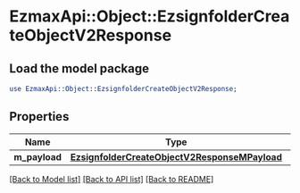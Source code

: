 # EzmaxApi::Object::EzsignfolderCreateObjectV2Response

## Load the model package
```perl
use EzmaxApi::Object::EzsignfolderCreateObjectV2Response;
```

## Properties
Name | Type | Description | Notes
------------ | ------------- | ------------- | -------------
**m_payload** | [**EzsignfolderCreateObjectV2ResponseMPayload**](EzsignfolderCreateObjectV2ResponseMPayload.md) |  | 

[[Back to Model list]](../README.md#documentation-for-models) [[Back to API list]](../README.md#documentation-for-api-endpoints) [[Back to README]](../README.md)


